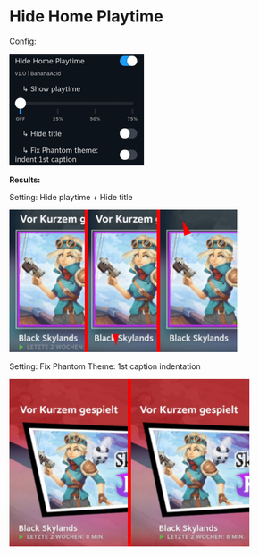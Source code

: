 # Hide Home Playtime

Config:

<img alt="Hide Home Playtime screenshot" src="images/config.jpg?raw=true" height="200px" />

**Results:**

Setting: Hide playtime + Hide title

<img alt="Hide Home Playtime screenshot" src="./../../themeDB/images/BananaAcid/HideHomePlaytime.jpg?raw=true" height="255px" />

Setting: Fix Phantom Theme: 1st caption indentation

<img alt="Hide Home Playtime - FIX PHANTOM screenshot" src="images/fixPhantom.jpg?raw=true" height="300px" />

